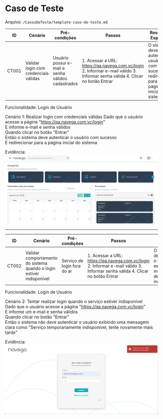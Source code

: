 
# Caso de Teste

Arquivo: `/CasosDeTeste/template-caso-de-teste.md`

| ID | Cenário | Pré-condições | Passos | Resultado Esperado | Resultado Obtido | Prioridade |
| --- | --- | --- | --- | --- | --- | --- |
| CT001 | Validar login com credenciais válidas | Usuário possui e-mail e senha válidos cadastrados | 1. Acessar a URL: https://qa.navega.com.vc/login 2. Informar e-mail válido 3. Informar senha válida 4. Clicar no botão Entrar | O sistema deve autenticar o usuário com sucesso e redirecionar para a página inicial do sistema | Sucesso | Alta |

Funcionalidade: Login de Usuário  

Cenário 1: Realizar login com credenciais válidas
    Dado que o usuário acesse a página "https://qa.navega.com.vc/login"  
    E informe e-mail e senha válidos  
    Quando clicar no botão "Entrar"  
    Então o sistema deve autenticar o usuário com sucesso  
    E redirecionar para a página inicial do sistema  

Evidência: 
![alt text](image.png)

---

| ID | Cenário | Pré-condições | Passos | Resultado Esperado | Resultado Obtido | Prioridade |
| --- | --- | --- | --- | --- | --- | --- |
| CT002 | Validar comportamento do sistema quando o login estiver indisponível | Serviço de login fora do ar | 1. Acessar a URL: https://qa.navega.com.vc/login 2. Informar e-mail válido 3. Informar senha válida 4. Clicar no botão Entrar | O sistema não deve autenticar o usuário e deve exibir uma mensagem clara de indisponibilidade | Sucesso | Crítica |

Funcionalidade: Login de Usuário  

Cenário 2: Tentar realizar login quando o serviço estiver indisponível  
    Dado que o usuário acesse a página "https://qa.navega.com.vc/login"  
    E informe um e-mail e senha válidos  
    Quando clicar no botão "Entrar"  
    Então o sistema não deve autenticar o usuário exibindo uma mensagem clara como "Serviço temporariamente indisponível, tente novamente mais tarde"  
  
Evidência: 
![alt text](image-1.png)